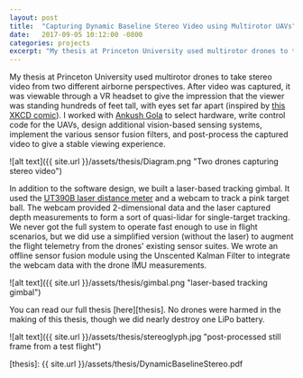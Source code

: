 ```yaml
---
layout: post
title:  "Capturing Dynamic Baseline Stereo Video using Multirotor UAVs"
date:   2017-09-05 10:12:00 -0800
categories: projects
excerpt: "My thesis at Princeton University used multirotor drones to take stereo video from two different airborne perspectives. The captured video could be viewed through a VR headset to give the impression that the viewer was standing hundreds of feet tall, with eyes set far apart."
---
```


My thesis at Princeton University used multirotor drones to take stereo video from two different airborne perspectives. After video was captured, it was viewable through a VR headset to give the impression that the viewer was standing hundreds of feet tall, with eyes set far apart (inspired by [this XKCD comic][xkcd]). I worked with [Ankush Gola][ankush-gola] to select hardware, write control code for the UAVs, design additional vision-based sensing systems, implement the various sensor fusion filters, and post-process the captured video to give a stable viewing experience.

![alt text]({{ site.url }}/assets/thesis/Diagram.png "Two drones capturing stereo video")

In addition to the software design, we built a laser-based tracking gimbal. It used the [UT390B laser distance meter](http://blog.qartis.com/arduino-laser-distance-meter/) and a webcam to track a pink target ball. The webcam provided 2-dimensional data and the laser captured depth measurements to form a sort of quasi-lidar for single-target tracking. We never got the full system to operate fast enough to use in flight scenarios, but we did use a simplified version (without the laser) to augment the flight telemetry from the drones' existing sensor suites. We wrote an offline sensor fusion module using the Unscented Kalman Filter to integrate the webcam data with the drone IMU measurements. 

![alt text]({{ site.url }}/assets/thesis/gimbal.png "laser-based tracking gimbal")

You can read our full thesis [here][thesis]. No drones were harmed in the making of this thesis, though we did nearly destroy one LiPo battery.

![alt text]({{ site.url }}/assets/thesis/stereoglyph.jpg "post-processed still frame from a test flight")

[ankush-gola]: http://ankushgola.com/
[xkcd]:        https://xkcd.com/941/
[thesis]:      {{ site.url }}/assets/thesis/DynamicBaselineStereo.pdf
